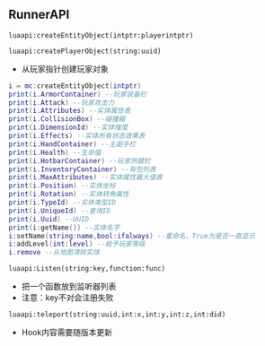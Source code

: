 ## RunnerAPI

```luaapi:createEntityObject(intptr:playerintptr)```

```luaapi:createPlayerObject(string:uuid)```

 - 从玩家指针创建玩家对象
 
```lua
i = mc:createEntityObject(intptr)
print(i.ArmorContainer) --玩家装备栏
print(i.Attack) --玩家攻击力
print(i.Attributes) --实体属性表
print(i.CollisionBox) --碰撞箱
print(i.DimensionId) --实体维度
print(i.Effects) --实体所有状态效果表
print(i.HandContainer) --主副手栏
print(i.Health) --生命值
print(i.HotbarContainer) --玩家热键栏
print(i.InventoryContainer) --背包列表
print(i.MaxAttributes) --实体属性最大值表
print(i.Position) --实体坐标
print(i.Rotation) --实体转角属性
print(i.TypeId) --实体类型ID
print(i.UniqueId) --查询ID
print(i.Uuid) --UUID
print(i:getName()) --实体名字
i:setName(string:name,bool:ifalways) --重命名，True为是否一直显示
i:addLevel(int:level) --给予玩家等级
i.remove --从地图清除实体
```

```luaapi:Listen(string:key,function:func)```

 - 把一个函数放到监听器列表
 - 注意：key不对会注册失败
 
```luaapi:teleport(string:uuid,int:x,int:y,int:z,int:did)```

 - Hook内容需要随版本更新